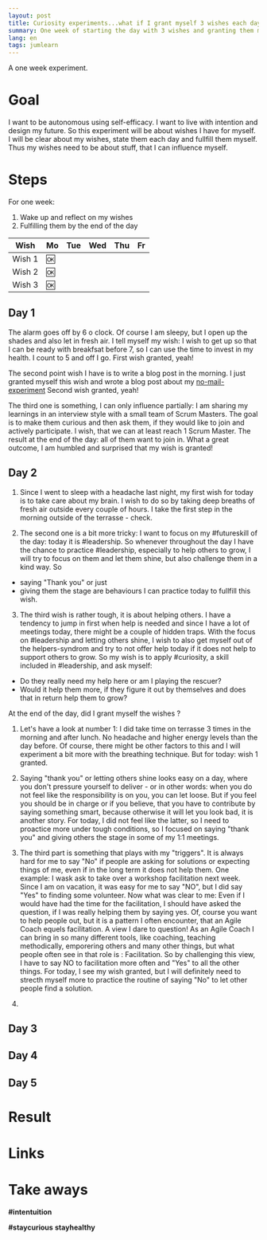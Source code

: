 ```yaml
---
layout: post
title: Curiosity experiments...what if I grant myself 3 wishes each day for one week?
summary: One week of starting the day with 3 wishes and granting them myself.
lang: en
tags: jumlearn
---
```


<div class="message">
A one week experiment.
</div>

# Goal
I want to be autonomous using self-efficacy.
I want to live with intention and design my future.
So this experiment will be about wishes I have for myself.
I will be clear about my wishes, state them each day and fullfill them myself.
Thus my wishes need to be about stuff, that I can influence myself. 


# Steps
For one week:
1. Wake up and reflect on my wishes
2. Fulfilling them by the end of the day

Wish | Mo | Tue | Wed | Thu |Fr|
--------|-------- | -------- | -------- | -------- |-------- |
 Wish 1 | :ok: |  |  |  ||
 Wish 2 |:ok: |    |   |  |  | 
 Wish 3 |:ok: |    |   |  |  | 

## Day 1

The alarm goes off by 6 o clock.
Of course I am sleepy, but I open up the shades and also let in fresh air.
I tell myself my wish: I wish to get up so that I can be ready with breakfsat before 7, so I can use the time to invest in my health. I count to 5 and off I go.
First wish granted, yeah!

The second point wish I have is to write a blog post in the morning. 
I just granted myself this wish and wrote a blog post about my [no-mail-experiment](2023-02-05-no-mail-experiment.md)
Second wish granted, yeah!

The third one is something, I can only influence partially: 
I am sharing my learnings in an interview style with a small team of Scrum Masters. The goal is to make them curious and then ask them, if they would like to join and actively participate.
l wish, that we can at least reach 1 Scrum Master.
The result at the end of the day: all of them want to join in. What a great outcome, I am humbled and surprised that my wish is granted!


## Day 2

1. Since I went to sleep with a headache last night, my first wish for today is to take care about my brain. I wish to do so by taking deep breaths of fresh air outside every couple of hours. I take the first step in the morning outside of the terrasse - check.

2. The second one is a bit more tricky: I want to focus on my #futureskill of the day: today it is #leadership.
So whenever throughout the day I have the chance to practice #leadership, especially to help others to grow, I will try to focus on them and let them shine, but also challenge them in a kind way.
So 
- saying "Thank you" or just 
- giving them the stage 
are behaviours I can practice today to fullfill this wish.

3. The third wish is rather tough, it is about helping others. I have a tendency to jump in first when help is needed and since I have a lot of meetings today, there might be a couple of hidden traps. With the focus on #leadership and letting others shine, I wish to also get myself out of the helpers-syndrom and try to not offer help today if it does not help to support others to grow.
So my wish is to apply #curiosity, a skill included in #leadership, and ask myself: 
- Do they really need my help here or am I playing the rescuer? 
- Would it help them more, if they figure it out by themselves and does that in return help them to grow? 

At the end of the day, did I grant myself the wishes ?
1. Let's have a look at number 1: I did take time on terrasse 3 times in the morning and after lunch.
No headache and higher energy levels than the day before. Of course, there might be other factors to this and I will experiment a bit more with the breathing technique. But for today: wish 1 granted.

2. Saying "thank you" or letting others shine looks easy on a day, where you don't pressure yourself to deliver - or in other words: when you do not feel like the responsibility is on you, you can let loose. But if you feel you should be in charge or if you believe, that you have to contribute by saying something smart, because otherwise it will let you look bad, it is another story.
For today, I did not feel like the latter, so I need to proactice more under tough conditions, so I focused on saying "thank you" and giving others the stage in some of my 1:1 meetings.

3. The third part is something that plays with my "triggers". It is always hard for me to say "No" if people are asking for solutions or expecting things of me, even if in the long term it does not help them. One example: I wask ask to take over a workshop facilitation next week. Since I am on vacation, it was easy for me to say "NO", but I did say "Yes" to finding some volunteer.
Now what was clear to me: Even if I would have had the time for the facilitation, I should have asked the question, if I was really helping them by saying yes. Of, course you want to help people out, but it is a pattern I often encounter, that an Agile Coach equels facilitation. A view I dare to question! As an Agile Coach I can bring in so many different tools, like coaching, teaching methodically, emporering others and many other things, but what people often see in that role is : Facilitation. So by challenging this view, I have to say NO to facilitation more often and "Yes" to all the other things.
For today, I see my wish granted, but I will definitely need to strecth myself more to practice the routine of saying "No" to let other people find a solution.

3. 


## Day 3

## Day 4

## Day 5


# Result


# Links


# Take aways

**#intentuition**

**#staycurious** **stayhealthy**
